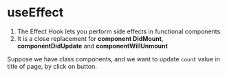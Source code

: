 # useEffect

1. The Effect Hook lets you perform side effects in functional components
1. It is a close replacement for **component DidMount**, **componentDidUpdate** and **componentWillUnmount**

Suppose we have class components, and we want to update `count` value in title of page, by click on button.

```js

```